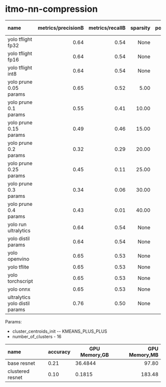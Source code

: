 # itmo-nn-compression

| name                           | metrics/precisionB | metrics/recallB | sparsity | postprocess |  size | metrics/mAP50B | metrics/mAP50-95B | fitness | inference | preprocess |
|:-------------------------------|-------------------:|----------------:|---------:|------------:|------:|---------------:|------------------:|--------:|----------:|-----------:|
| yolo tflight fp32              |               0.64 |            0.54 |     None |        2.21 | 12.08 |           0.61 |              0.45 |    0.46 |     77.69 |       1.91 |
| yolo tflight fp16              |               0.64 |            0.54 |     None |        2.39 | 12.02 |           0.61 |              0.45 |    0.46 |     82.04 |       1.51 |
| yolo tflight int8              |               0.64 |            0.54 |     None |        2.17 | 12.02 |           0.61 |              0.45 |    0.46 |     72.02 |       1.37 |
| yolo prune 0.05 params         |               0.65 |            0.52 |     5.00 |        3.68 | 12.08 |           0.61 |              0.45 |    0.46 |      8.42 |       1.03 |
| yolo prune 0.1 params          |               0.55 |            0.41 |    10.00 |        9.95 | 12.08 |           0.46 |              0.32 |    0.33 |      5.03 |       1.05 |
| yolo prune 0.15 params         |               0.49 |            0.46 |    15.00 |        7.18 | 12.08 |           0.46 |              0.32 |    0.33 |      9.36 |       0.92 |
| yolo prune 0.2 params          |               0.32 |            0.29 |    20.00 |        6.93 | 12.08 |           0.25 |              0.15 |    0.16 |      4.79 |       0.97 |
| yolo prune 0.25 params         |               0.45 |            0.11 |    25.00 |       13.35 | 12.08 |           0.12 |              0.07 |    0.07 |      4.95 |       1.03 |
| yolo prune 0.3 params          |               0.34 |            0.06 |    30.00 |        1.45 | 12.08 |           0.03 |              0.02 |    0.02 |     84.10 |      11.03 |
| yolo prune 0.4 params          |               0.43 |            0.01 |    40.00 |        4.88 | 12.08 |           0.01 |              0.00 |    0.00 |      4.90 |       1.42 |
| yolo run ultralytics           |               0.64 |            0.54 |     None |        2.21 | 12.08 |           0.61 |              0.45 |    0.46 |      8.62 |       1.01 |
| yolo distil params             |               0.64 |            0.54 |     None |        2.86 |  6.04 |           0.61 |              0.45 |    0.46 |     24.52 |       2.14 |
| yolo openvino                  |               0.65 |            0.53 |     None |        4.92 | 12.34 |           0.61 |              0.45 |    0.47 |     78.59 |       1.38 |
| yolo tflite                    |               0.65 |            0.53 |     None |        1.72 | 12.18 |           0.61 |              0.45 |    0.47 |    182.46 |       0.97 |
| yolo torchscript               |               0.65 |            0.53 |     None |        2.18 | 12.42 |           0.61 |              0.45 |    0.47 |    121.41 |       2.26 |
| yolo onnx                      |               0.65 |            0.53 |     None |        6.01 | 12.23 |           0.61 |              0.45 |    0.47 |     97.28 |       2.49 |
| ultralytics yolo distil params |               0.76 |            0.50 |     None |        4.93 |  6.04 |           0.60 |              0.43 |    0.44 |     15.96 |       9.12 |

Params:
- cluster_centroids_init -- KMEANS_PLUS_PLUS
- number_of_clusters - 16

| name                           | accuracy | GPU Memory,GB | GPU Memory,MB |
|:-------------------------------|----------|---------------|--------------:|
| base resnet                    |     0.21 |       36.4844 |         97.80 |
| clustered resnet               |     0.10 |        0.1815 |        183.48 |
